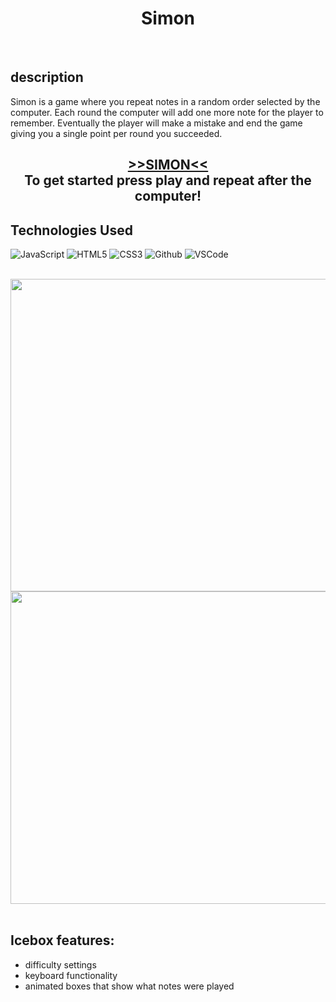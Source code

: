 <h1 align="center">Simon</h1>

</br>
<h2>description</h2>
<p> 
Simon is a game where you repeat notes in a random order selected by the computer. Each round the computer will add one more note for the player to remember. Eventually the player will make a mistake and end the game giving you a single point per round you succeeded. 
</p>

<h2 align="center">
<a href="https://brosari0.github.io/simon/">>>SIMON<<</a></br>
To get started press play and repeat after the computer!
</h2>

## Technologies Used

![JavaScript](https://img.shields.io/badge/-JavaScript-05122A?style=flat&logo=javascript)
![HTML5](https://img.shields.io/badge/-HTML5-05122A?style=flat&logo=html5)
![CSS3](https://img.shields.io/badge/-CSS-05122A?style=flat&logo=css3)
![Github](https://img.shields.io/badge/-GitHub-05122A?style=flat&logo=github)
![VSCode](https://img.shields.io/badge/-VS_Code-05122A?style=flat&logo=visualstudio)

</br>

<div id="header" align="center">
  <img src="https://i.imgur.com/kV4mhgk.png" width="800" height="500">
</div>

<div id="header" align="center">
  <img src="https://i.imgur.com/sE97Bqk.png" width="800" height="500">
</div>
</br>

<h2>Icebox features: </h2>
<ul>
  <li>difficulty settings</li>
  <li>keyboard functionality</li>
  <li>animated boxes that show what notes were played</li>
</ul>
